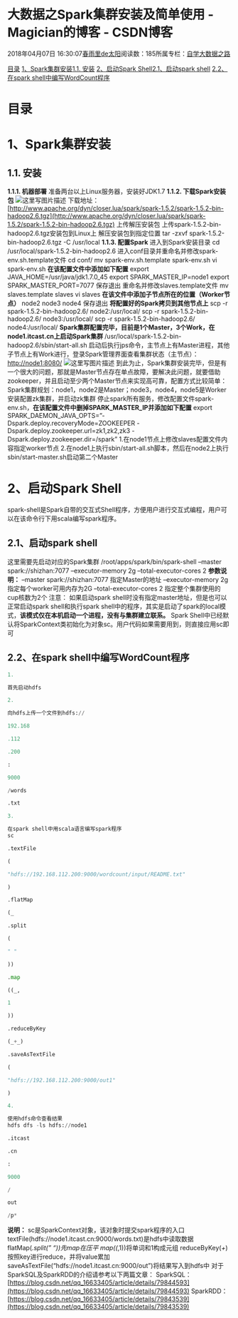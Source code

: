 
# 大数据之Spark集群安装及简单使用 - Magician的博客 - CSDN博客


2018年04月07日 16:30:07[春雨里de太阳](https://me.csdn.net/qq_16633405)阅读数：185所属专栏：[自学大数据之路](https://blog.csdn.net/column/details/18514.html)



[目录](#目录)
[1、Spark集群安装](#1spark集群安装)[1.1. 安装](#11-安装)
[2、启动Spark Shell](#2启动spark-shell)[2.1、启动spark shell](#21启动spark-shell)
[2.2、在spark shell中编写WordCount程序](#22在spark-shell中编写wordcount程序)


# 目录
# 1、Spark集群安装
## 1.1. 安装
**1.1.1.    机器部署**
准备两台以上Linux服务器，安装好JDK1.7
**1.1.2.    下载Spark安装包**
![这里写图片描述](https://img-blog.csdn.net/20180407161459302?watermark/2/text/aHR0cHM6Ly9ibG9nLmNzZG4ubmV0L3FxXzE2NjMzNDA1/font/5a6L5L2T/fontsize/400/fill/I0JBQkFCMA==/dissolve/70)
下载地址：[http://www.apache.org/dyn/closer.lua/spark/spark-1.5.2/spark-1.5.2-bin-hadoop2.6.tgz](http://www.apache.org/dyn/closer.lua/spark/spark-1.5.2/spark-1.5.2-bin-hadoop2.6.tgz)
上传解压安装包
上传spark-1.5.2-bin-hadoop2.6.tgz安装包到Linux上
解压安装包到指定位置
tar -zxvf spark-1.5.2-bin-hadoop2.6.tgz -C /usr/local
**1.1.3.    配置Spark**
进入到Spark安装目录
cd /usr/local/spark-1.5.2-bin-hadoop2.6
进入conf目录并重命名并修改spark-env.sh.template文件
cd conf/
mv spark-env.sh.template spark-env.sh
vi spark-env.sh
**在该配置文件中添加如下配置**
export JAVA_HOME=/usr/java/jdk1.7.0_45
export SPARK_MASTER_IP=node1
export SPARK_MASTER_PORT=7077
保存退出
重命名并修改slaves.template文件
mv slaves.template slaves
vi slaves
**在该文件中添加子节点所在的位置（Worker节点）**
node2
node3
node4
保存退出
**将配置好的Spark拷贝到其他节点上**
scp -r spark-1.5.2-bin-hadoop2.6/ node2:/usr/local/
scp -r spark-1.5.2-bin-hadoop2.6/ node3:/usr/local/
scp -r spark-1.5.2-bin-hadoop2.6/ node4:/usr/local/
**Spark集群配置完毕，目前是1个Master，3个Work，在node1.itcast.cn上启动Spark集群**
/usr/local/spark-1.5.2-bin-hadoop2.6/sbin/start-all.sh
启动后执行jps命令，主节点上有Master进程，其他子节点上有Work进行，登录Spark管理界面查看集群状态（主节点）：[http://node1:8080/](http://node1:8080/)
![这里写图片描述](https://img-blog.csdn.net/20180407162105950?watermark/2/text/aHR0cHM6Ly9ibG9nLmNzZG4ubmV0L3FxXzE2NjMzNDA1/font/5a6L5L2T/fontsize/400/fill/I0JBQkFCMA==/dissolve/70)
到此为止，Spark集群安装完毕，但是有一个很大的问题，那就是Master节点存在单点故障，要解决此问题，就要借助zookeeper，并且启动至少两个Master节点来实现高可靠，配置方式比较简单：
Spark集群规划：node1，node2是Master；node3，node4，node5是Worker
安装配置zk集群，并启动zk集群
停止spark所有服务，修改配置文件spark-env.sh，**在该配置文件中删掉SPARK_MASTER_IP并添加如下配置**
export SPARK_DAEMON_JAVA_OPTS=”-Dspark.deploy.recoveryMode=ZOOKEEPER -Dspark.deploy.zookeeper.url=zk1,zk2,zk3 -Dspark.deploy.zookeeper.dir=/spark”
1.在node1节点上修改slaves配置文件内容指定worker节点
2.在node1上执行sbin/start-all.sh脚本，然后在node2上执行sbin/start-master.sh启动第二个Master
# 2、启动Spark Shell
spark-shell是Spark自带的交互式Shell程序，方便用户进行交互式编程，用户可以在该命令行下用scala编写spark程序。
## 2.1、启动spark shell
这里需要先启动对应的Spark集群
/root/apps/spark/bin/spark-shell  –master spark://shizhan:7077  –executor-memory 2g  –total-executor-cores 2
**参数说明：**
–master spark://shizhan:7077 指定Master的地址
–executor-memory 2g 指定每个worker可用内存为2G
–total-executor-cores 2 指定整个集群使用的cup核数为2个
注意：
如果启动spark shell时没有指定master地址，但是也可以正常启动spark shell和执行spark shell中的程序，其实是启动了spark的local模式，**该模式仅在本机启动一个进程，没有与集群建立联系。**
Spark Shell中已经默认将SparkContext类初始化为对象sc。用户代码如果需要用到，则直接应用sc即可
## 2.2、在spark shell中编写WordCount程序
```python
1.
```
```python
首先启动hdfs
```
```python
2.
```
```python
向hdfs上传一个文件到hdfs://
```
```python
192.168
```
```python
.112
```
```python
.200
```
```python
:
```
```python
9000
```
```python
/words
```
```python
.txt
```
```python
3.
```
```python
在spark shell中用scala语言编写spark程序
sc
```
```python
.textFile
```
```python
(
```
```python
"hdfs://192.168.112.200:9000/wordcount/input/README.txt"
```
```python
)
```
```python
.flatMap
```
```python
(_
```
```python
.split
```
```python
(
```
```python
" "
```
```python
))
```
```python
.map
```
```python
((_,
```
```python
1
```
```python
))
```
```python
.reduceByKey
```
```python
(_+_)
```
```python
.saveAsTextFile
```
```python
(
```
```python
"hdfs://192.168.112.200:9000/out1"
```
```python
)
```
```python
4.
```
```python
使用hdfs命令查看结果
hdfs dfs -ls hdfs://node1
```
```python
.itcast
```
```python
.cn
```
```python
:
```
```python
9000
```
```python
/
```
```python
out
```
```python
/p*
```
**说明：**
sc是SparkContext对象，该对象时提交spark程序的入口
textFile(hdfs://node1.itcast.cn:9000/words.txt)是hdfs中读取数据
flatMap(_.split(” “))先map在压平
map((_,1))将单词和1构成元组
reduceByKey(*+*)按照key进行reduce，并将value累加
saveAsTextFile(“hdfs://node1.itcast.cn:9000/out”)将结果写入到hdfs中
对于SparkSQL及SparkRDD的介绍请参考以下两篇文章：
SparkSQL：[https://blog.csdn.net/qq_16633405/article/details/79844593](https://blog.csdn.net/qq_16633405/article/details/79844593)
SparkRDD：[https://blog.csdn.net/qq_16633405/article/details/79843539](https://blog.csdn.net/qq_16633405/article/details/79843539)

